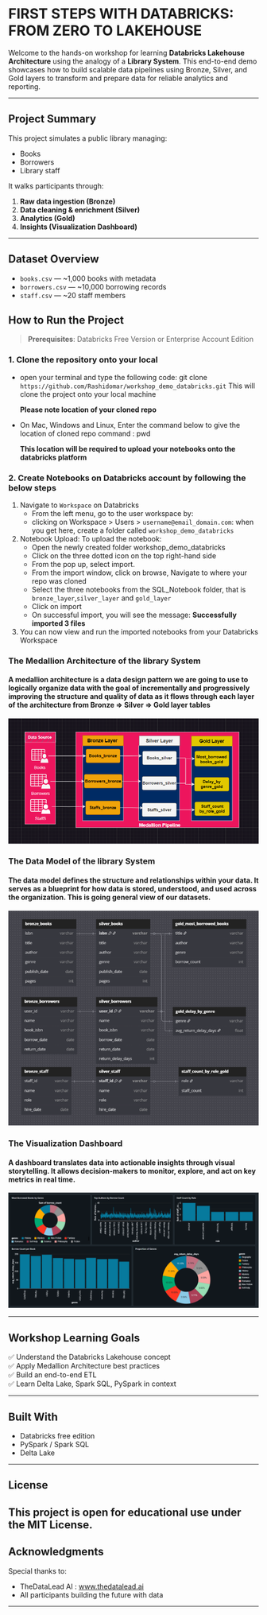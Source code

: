# FIRST STEPS WITH DATABRICKS: FROM ZERO TO LAKEHOUSE 

Welcome to the hands-on workshop for learning **Databricks Lakehouse Architecture** using the analogy of a **Library System**. This end-to-end demo showcases how to build scalable data pipelines using Bronze, Silver, and Gold layers to transform and prepare data for reliable analytics and reporting.

---

## Project Summary

This project simulates a public library managing:
- Books
- Borrowers
- Library staff

It walks participants through:
1. **Raw data ingestion (Bronze)**
2. **Data cleaning & enrichment (Silver)**
3. **Analytics (Gold)**
4. **Insights (Visualization Dashboard)**

---

## Dataset Overview

- `books.csv` — ~1,000 books with metadata
- `borrowers.csv` — ~10,000 borrowing records
- `staff.csv` — ~20 staff members


## How to Run the Project

> **Prerequisites**: Databricks Free Version or Enterprise Account Edition

### 1. Clone the repository onto your local

   - open your terminal and type the following code:
      git clone `https://github.com/Rashidomar/workshop_demo_databricks.git`
      This will clone the project onto your local machine
     
     **Please note location of your cloned repo**
     
   - On Mac, Windows and Linux, Enter the command below to give the location of cloned repo
      command : pwd
     
      **This location will be required to upload your notebooks onto the databricks platform**

### 2. Create Notebooks on Databricks account by following the below steps

   1. Navigate to  `Workspace` on Databricks
       - From the left menu, go to the user workspace by:  
       - clicking on Workspace > Users > `username@email_domain.com`: when you get here, create a folder called `workshop_demo_databricks`
   2. Notebook Upload: To upload the notebook:
      - Open the newly created folder workshop_demo_databricks
      - Click on the three dotted icon on the top right-hand side
      - From the pop up, select import.
      - From the import window, click on browse, Navigate to where your repo was cloned
      - Select the three notebooks from the SQL_Notebook folder, that is `bronze_layer`,`silver_layer` and `gold_layer`
      - Click on import
      - On successful import, you will see the message: **Successfully imported 3 files**
   3. You can now view and run the imported notebooks from your Databricks Workspace

### The Medallion Architecture of the library System
#### A medallion architecture is a data design pattern we are going to use to logically organize data with the goal of incrementally and progressively improving the structure and quality of data as it flows through each layer of the architecture from **Bronze ⇒ Silver ⇒ Gold layer tables**
![screenshot](images/Medal.png)


### The Data Model of the library System
#### The data model defines the structure and relationships within your data. It serves as a blueprint for how data is stored, understood, and used across the organization. This is going general view of our datasets.

![screenshot](images/model.png)


### The Visualization Dashboard
#### A dashboard translates data into actionable insights through visual storytelling. It allows decision-makers to monitor, explore, and act on key metrics in real time.

![screenshot](images/Dash.png)

---

## Workshop Learning Goals

✅ Understand the Databricks Lakehouse concept  
✅ Apply Medallion Architecture best practices  
✅ Build an end-to-end ETL   
✅ Learn Delta Lake, Spark SQL, PySpark in context  

---

## Built With

- Databricks free edition
- PySpark / Spark SQL
- Delta Lake
---

## License

This project is open for educational use under the MIT License.
---

## Acknowledgments

Special thanks to:
- TheDataLead AI : www.thedatalead.ai
- All participants building the future with data
---

